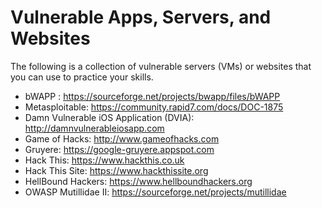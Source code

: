 # Vulnerable Apps, Servers, and Websites
The following is a collection of vulnerable servers (VMs) or websites that you can use to practice your skills.

* bWAPP : https://sourceforge.net/projects/bwapp/files/bWAPP
* Metasploitable: https://community.rapid7.com/docs/DOC-1875
* Damn Vulnerable iOS Application (DVIA): http://damnvulnerableiosapp.com
* Game of Hacks: http://www.gameofhacks.com
* Gruyere: https://google-gruyere.appspot.com
* Hack This: https://www.hackthis.co.uk
* Hack This Site: https://www.hackthissite.org
* HellBound Hackers: https://www.hellboundhackers.org
* OWASP Mutillidae II: https://sourceforge.net/projects/mutillidae
